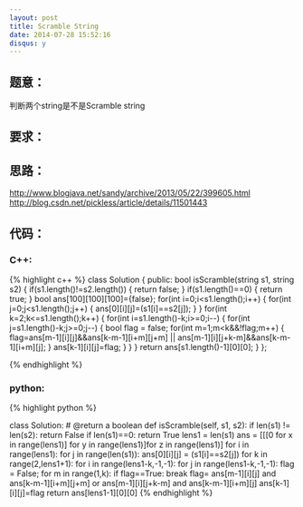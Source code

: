 ```yaml
---
layout: post
title: Scramble String
date: 2014-07-28 15:52:16
disqus: y
---
```


## 题意：
判断两个string是不是Scramble string

## 要求：


## 思路：
http://www.blogjava.net/sandy/archive/2013/05/22/399605.html
http://blog.csdn.net/pickless/article/details/11501443

## 代码：

### C++:

{% highlight c++ %}
class Solution {
public:
    bool isScramble(string s1, string s2) {
        if(s1.length()!=s2.length())
        {
            return false;
        }
        if(s1.length()==0)
        {
            return true;
        }
        bool ans[100][100][100]={false};
        for(int i=0;i<s1.length();i++)
        {
            for(int j=0;j<s1.length();j++)
            {
                ans[0][i][j]=(s1[i]==s2[j]);
            }
        }
        for(int k=2;k<=s1.length();k++)
        {
            for(int i=s1.length()-k;i>=0;i--)
            {
                for(int j=s1.length()-k;j>=0;j--)
                {
                    bool flag = false;
                    for(int m=1;m<k&&!flag;m++)
                    {
                        flag=ans[m-1][i][j]&&ans[k-m-1][i+m][j+m] || ans[m-1][i][j+k-m]&&ans[k-m-1][i+m][j];
                    }
                    ans[k-1][i][j]=flag;
                }
            }
        }
        return ans[s1.length()-1][0][0];
    }
};


 {% endhighlight %}
### python:

{% highlight python %}

class Solution:
    # @return a boolean
    def isScramble(self, s1, s2):
        if len(s1) != len(s2):
            return False
        if len(s1)==0:
            return True
        lens1 = len(s1)
        ans = [[[0 for x in range(lens1)] for y in range(lens1)]for z in range(lens1)]
        for i in range(lens1):
            for j in range(len(s1)):
                ans[0][i][j] = (s1[i]==s2[j])
        for k in range(2,lens1+1):
            for i in range(lens1-k,-1,-1):
                for j in range(lens1-k,-1,-1):
                    flag = False;
                    for m in range(1,k):
                        if flag==True:
                            break
                        flag= ans[m-1][i][j] and ans[k-m-1][i+m][j+m] or ans[m-1][i][j+k-m] and ans[k-m-1][i+m][j]
                    ans[k-1][i][j]=flag
        return ans[lens1-1][0][0]
 {% endhighlight %}
